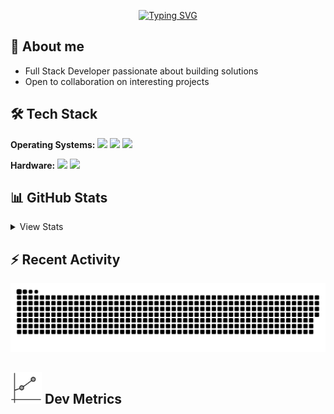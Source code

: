<p align="center">
<a href="https://git.io/typing-svg"><img src="https://readme-typing-svg.herokuapp.com?font=Fira+Code&pause=1000&center=true&vCenter=true&width=435&lines=Welcome+to+my+profile!;Let's+build+something+awesome!" alt="Typing SVG" /></a>
</p>

## 👋 About me
- Full Stack Developer passionate about building solutions
- Open to collaboration on interesting projects

## 🛠️ Tech Stack
<p align="left">
  <b>Operating Systems:</b>
  <a href="#"><img src="https://img.shields.io/badge/Linux-FCC624?style=flat&logo=linux&logoColor=black"></a>
  <a href="#"><img src="https://img.shields.io/badge/Ubuntu-E95420?style=flat&logo=ubuntu&logoColor=white"></a>
  <a href="#"><img src="https://img.shields.io/badge/Windows-0078D6?style=flat&logo=windows&logoColor=white"></a>
</p>

<p align="left">
  <b>Hardware:</b>
  <a href="#"><img src="https://img.shields.io/badge/Raspberry%20Pi-C51A4A?style=flat&logo=raspberrypi&logoColor=white"></a>
  <a href="#"><img src="https://img.shields.io/badge/Arduino-00979D?style=flat&logo=Arduino&logoColor=white"></a>
</p>

## 📊 GitHub Stats
<details>
<summary>View Stats</summary>
<p align="center">
<img src="https://streak-stats.demolab.com?user=thunderkex&theme=tokyonight-duo&border_radius=20" alt="Streak Stats" />
<img src="https://github-readme-stats.vercel.app/api?username=thunderkex&show_icons=true&theme=tokyonight&hide_border=true" alt="GitHub Stats" />
</p>
</details>

## ⚡ Recent Activity
<p align="center">
<img src="https://raw.githubusercontent.com/thunderkex/thunderkex/output/grid-snake-ov.svg" alt="Snake animation" />
</p>

## <picture> <img src = "https://github.com/thunderkex/thunderkex/blob/main/shitspace/metrics.gif?raw=true" width = 50px> </picture> Dev Metrics

<!--START_SECTION:waka-->
<!--END_SECTION:waka-->
